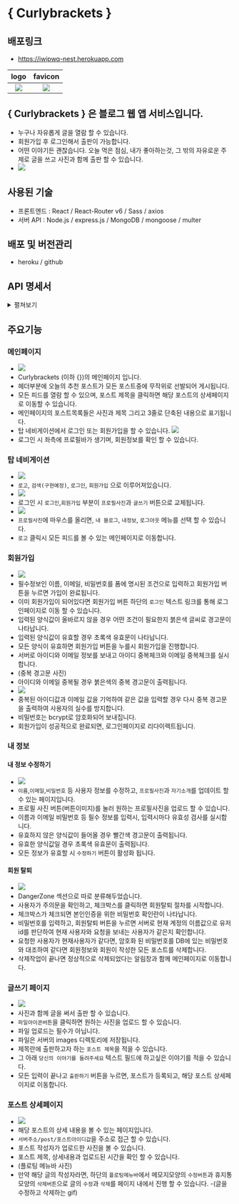 # { Curlybrackets }

## 배포링크 
- https://iwipwq-nest.herokuapp.com

| logo | favicon |
|:------:|:---------:|
|![](./props/curlylogo-02.png)|![](./props/curlylogo-03.png)|

## { Curlybrackets } 은 블로그 웹 앱 서비스입니다.

- 누구나 자유롭게 글을 열람 할 수 있습니다.
- 회원가입 후 로그인해서 출판이 가능합니다.
- 어떤 이야기든 괜찮습니다. 오늘 먹은 점심, 내가 좋아하는것, 그 밖의 자유로운 주제로 글을 쓰고 사진과 함께 출판 할 수 있습니다.
- ![](./props/create-read-edit-delete.png)

## 사용된 기술
- 프론트엔드 : React / React-Router v6 / Sass / axios
- 서버 API : Node.js / express.js / MongoDB / mongoose / multer

## 배포 및 버전관리
- heroku / github

## API 명세서

<details>
<summary> 펼쳐보기 </summary>

### 0.요청 URL
https://iwipwq-nest.herokuapp.com/api

### 1. 회원가입

API
```
POST /register
```
Req
```
{
    username: String,
    email: String,
    password: String,
} 
```
Res
```JSON
{   
    biography: String,
    createdAt: String,
    email: String,
    profileImg: String,
    updatedAt: String,
    username: String,
    __v: 0,
    _id: String,
}
```
### 2. 로그인

API
```
POST /login
```
Req
```JSON
{
    username: String,
    password: String,
} 
```
Res
```JSON
{
    biography: String,
    createdAt: String,
    email: String,
    profileImg: String, //(filename + Date.now())
    updatedAt: String,
    username: String,
    __v: Number,
    _id: String
}
```

### 3. 회원정보 (계정관리)

#### 3-1. 회원정보 가져오기
API
```
GET /user/:UserId
```
Res
```
{
    biography: String,
    createdAt: String,
    email: String,
    profileImg: String, //(filename + Date.now())
    updatedAt: String,
    username: String,
    __v: Number,
    _id: String
}
```

#### 3-2. 회원정보 수정
API
```
PUT /user/:userId
```
Req
```JSON
{        
    userId: String,
    username: String,
    email: String,
    password: String,
    biography: String,
    profileImg: String,
}

```
Res
```
{
    biography: String,
    createdAt: String,
    email: String,
    profileImg: String, //(filename + Date.now())
    updatedAt: String,
    username: String,
    __v: Number,
    _id: String
}

```
#### 3-2. 계정 삭제
API
```
DELETE /user/:userId
```
Req
```
{
    data: {
        userId: String,
        password: String,
    }
}
```
Res
```
{
    biography: String,
    createdAt: String,
    email: String,
    profileImg: String,
    updatedAt: String,
    username: String,
    __v: Number,
    _id: String
}
```

### 4. 포스트 정보 가져오기

#### 4-1. 특정 포스트 가져오기
API
```
GET /post/:postId
```

Res
```JSON
{   
    categories: [Array],
    createdAt: String,
    desc: String,
    title: String,
    updatedAt: String,
    username: String,
    __v: Number,
    _id: String
},
```

#### 4-2. 특정 유저의 포스트 가져오기
API
```
GET /post/:userId
```
Res
```JSON
{
        {   //첫번째 포스트 (data[0])
        categories: [Array]
        createdAt: String
        desc: String
        title: String
        updatedAt: String
        username: String
        __v: 0
        _id: String
    },

    //...
    //...

    {   //마지막 포스트 (data[data.length - 1])
        categories: [Array]
        createdAt: String
        desc: String
        title: String
        updatedAt: String
        username: String
        __v: 0
        _id: String
    },
}
```

#### 4-3. 모든 포스트 정보 가져오기
API

```
GET /post
```

Res
```json
[
    {   //첫번째 포스트 (data[0])
        categories: [Array]
        createdAt: String
        desc: String
        title: String
        updatedAt: String
        username: String
        __v: 0
        _id: String
    },

    //...
    //...

    {   //마지막 포스트 (data[data.length - 1])
        categories: [Array]
        createdAt: String
        desc: String
        title: String
        updatedAt: String
        username: String
        __v: 0
        _id: String
    },
]
```

### 5. 카테고리

#### 5-1. 카테고리 가져오기
API
```
GET /category
```
res
```JSON
{
    name: String,
    updatedAt: String,
}
```

#### 5-1. 카테고리 추가하기
API
```
GET /category
```
req
```JSON
{
    name: String,
}
```
res
```JSON
{
    name: String,
    updatedAt: String,
}
```
</details>

## 주요기능

### 메인페이지
- ![](./props/iwipwq-nest.herokuapp.com_.png)
- Curlybrackets (이하 {})의 메인페이지 입니다.
- 헤더부분에 오늘의 추천 포스트가 모든 포스트중에 무작위로 선발되어 게시됩니다.
- 모든 피드를 열람 할 수 있으며, 포스트 제목을 클릭하면 해당 포스트의 상세페이지로 이동할 수 있습니다.
- 메인페이지의 포스트목록들은 사진과 제목 그리고 3줄로 단축된 내용으로 표기됩니다.
- 탑 네비게이션에서 로그인 또는 회원가입을 할 수 있습니다.
![](./props/235634.png)
- 로그인 시 좌측에 프로필바가 생기며, 회원정보를 확인 할 수 있습니다.

### 탑 네비게이션
- ![](./props/235916.png)
- `로고`, `검색(구현예정)`, `로그인`, `회원가입` 으로 이루어져있습니다.
- ![](./props/235846.png)
- 로그인 시 `로그인`,`회원가입` 부분이 `프로필사진`과 `글쓰기` 버튼으로 교체됩니다.
- ![](./props/000205.png)
- `프로필사진`에 마우스를 올리면, `내 블로그`, `내정보`, `로그아웃` 메뉴를 선택 할 수 있습니다.
- `로고` 클릭시 모든 피드를 볼 수 있는 메인페이지로 이동합니다.

### 회원가입
- ![](./props/%ED%9A%8C%EC%9B%90%EA%B0%80%EC%9E%85.png)
- 필수정보인 이름, 이메일, 비밀번호를 폼에 명시된 조건으로 입력하고 회원가입 버튼을 누르면 가입이 완료됩니다.
- 이미 회원가입이 되어있다면 회원가입 버튼 하단의 `로그인` 텍스트 링크를 통해 로그인페이지로 이동 할 수 있습니다. 
- 입력된 양식값이 올바르지 않을 경우 어떤 조건이 필요한지 붉은색 글씨로 경고문이 나타납니다.
- 입력된 양식값이 유효할 경우 초록색 유효문이 나타납니다.
- 모든 양식이 유효하면 회원가입 버튼을 누를시 회원가입을 진행합니다.
- 서버로 아이디와 이메일 정보를 보내고 아이디 중복체크와 이메일 중복체크를 실시합니다.
- (중복 경고문 사진)
- 아이디와 이메일 중복될 경우 붉은색의 중복 경고문이 출력됩니다.
- ![](./props/name-overlap.png)
- 중복된 아이디값과 이메일 값을 기억하여 같은 값을 입력할 경우 다시 중복 경고문을 출력하여 사용자의 실수를 방지합니다.
- 비밀번호는 bcrypt로 암호화되어 보내집니다.
- 회원가입이 성공적으로 완료되면, 로그인페이지로 리다이렉트됩니다.

### 내 정보
#### 내 정보 수정하기
- ![](./props/account-edit.png)
- `이름`,`이메일`,`비밀번호` 등 사용자 정보를 수정하고, `프로필사진`과 `자기소개`를 업데이트 할 수 있는 페이지입니다.
- 프로필 사진 버튼(버튼이미지)를 눌러 원하는 프로필사진을 업로드 할 수 있습니다.
- 이름과 이메일 비밀번호 등 필수 정보를 입력시, 입력시마다 유효성 검사를 실시합니다.
- 유효하지 않은 양식값이 들어올 경우 빨간색 경고문이 출력됩니다.
- 유효한 양식값일 경우 초록색 유효문이 출력됩니다.
- 모든 정보가 유효할 시 `수정하기` 버튼이 활성화 됩니다.

#### 회원 탈퇴
- ![](./props/account-delete.png)
- DangerZone 섹션으로 따로 분류해두었습니다.
- 사용자가 주의문을 확인하고, 체크박스를 클릭하면 회원탈퇴 절차를 시작합니다.
- 체크박스가 체크되면 본인인증을 위한 비밀번호 확인란이 나타납니다.
- 비밀번호를 입력하고, 회원탈퇴 버튼을 누르면 서버로 현재 계정의 이름값으로 유저id를 판단하여 현재 사용자와 요청을 보내는 사용자가 같은지 확인합니다.
- 요청한 사용자가 현재사용자가 같다면, 암호화 된 비밀번호를 DB에 있는 비밀번호와 대조하여 같다면 회원정보와 회원이 작성한 모든 포스트를 삭제합니다.
- 삭제작업이 끝나면 정상적으로 삭제되었다는 알림창과 함께 메인페이지로 이동합니다.

### 글쓰기 페이지
- ![](./props/post-create.png)
- 사진과 함께 글을 써서 출판 할 수 있습니다.
- `파일아이콘버튼`을 클릭하면 원하는 사진을 업로드 할 수 있습니다.
- 파일 업로드는 필수가 아닙니다.
- 파일은 서버의 images 디렉토리에 저장됩니다.
- 제목란에 출판하고자 하는 `포스트 제목`을 적을 수 있습니다.
- 그 아래 `당신의 이야기를 들려주세요` 텍스트 필드에 하고싶은 이야기를 적을 수 있습니다.
- 모든 입력이 끝나고 `출판하기` 버튼을 누르면, 포스트가 등록되고, 해당 포스트 상세페이지로 이동합니다.

### 포스트 상세페이지
- ![](./props/post-edit-delete.png)
- 해당 포스트의 상세 내용을 볼 수 있는 페이지입니다.
- `서버주소/post/포스트아이디값`을 주소로 접근 할 수 있습니다.
- 포스트 작성자가 업로드한 사진을 볼 수 있습니다.
- 포스트 제목, 상세내용과 업로드된 시간을 확인 할 수 있습니다.
- (플로팅 메뉴바 사진)
- 만약 해당 글의 작성자라면, 하단의 `플로팅메뉴바`에서 메모지모양의 `수정버튼`과 휴지통모양의 `삭제버튼`으로 글의 `수정`과 `삭제`를 페이지 내에서 진행 할 수 있습니다.
-(글을 수정하고 삭제하는 gif)

